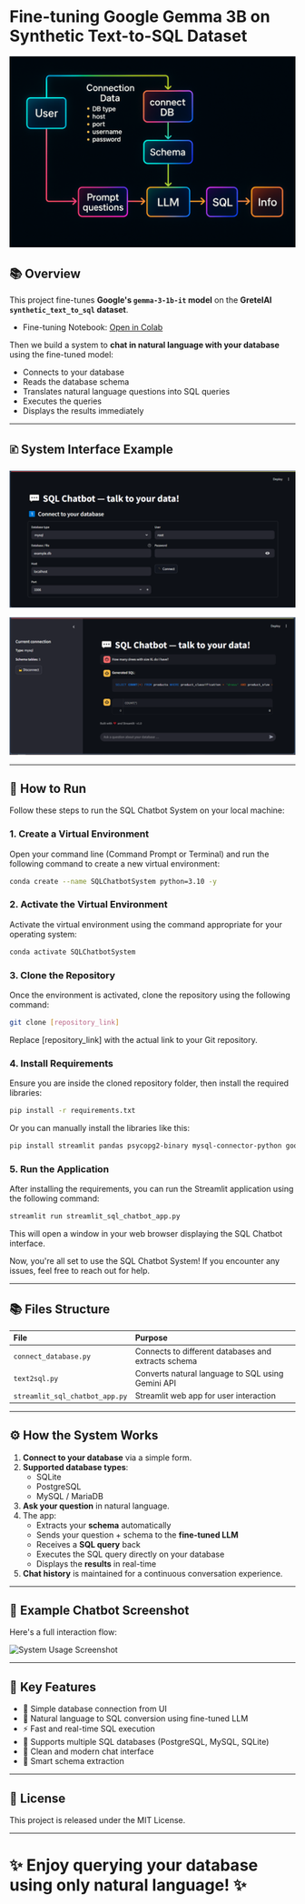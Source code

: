 # Fine-tuning Google Gemma 3B on Synthetic Text-to-SQL Dataset

![Invoice Upload](./images/system_graph.png)

## 📚 Overview

This project fine-tunes **Google's `gemma-3-1b-it` model** on the **GretelAI `synthetic_text_to_sql` dataset**.

- Fine-tuning Notebook: [Open in Colab](https://colab.research.google.com/drive/1mRYAVqm9VPc0rZ9TTKDpFi_falj_QB6_?usp=sharing)

Then we build a system to **chat in natural language with your database** using the fine-tuned model:
- Connects to your database
- Reads the database schema
- Translates natural language questions into SQL queries
- Executes the queries
- Displays the results immediately

---

## 🗈️ System Interface Example

![Invoice Upload](./images/Screenshot_1.png)

![Invoice Upload](./images/Screenshot_2.png)

---

## 🚀 How to Run

Follow these steps to run the SQL Chatbot System on your local machine:

### 1. Create a Virtual Environment

Open your command line (Command Prompt or Terminal) and run the following command to create a new virtual environment:

```bash
conda create --name SQLChatbotSystem python=3.10 -y
```

### 2. Activate the Virtual Environment

Activate the virtual environment using the command appropriate for your operating system:

```bash
conda activate SQLChatbotSystem
```

### 3. Clone the Repository

Once the environment is activated, clone the repository using the following command:

```bash
git clone [repository_link]
```

Replace [repository_link] with the actual link to your Git repository.

### 4. Install Requirements

Ensure you are inside the cloned repository folder, then install the required libraries:

```bash
pip install -r requirements.txt
```

Or you can manually install the libraries like this:

```bash
pip install streamlit pandas psycopg2-binary mysql-connector-python google-genai json-repair
```

### 5. Run the Application

After installing the requirements, you can run the Streamlit application using the following command:

```bash
streamlit run streamlit_sql_chatbot_app.py
```

This will open a window in your web browser displaying the SQL Chatbot interface.

Now, you're all set to use the SQL Chatbot System! If you encounter any issues, feel free to reach out for help.

---

## 📚 Files Structure

| File | Purpose |
|:----|:--------|
| `connect_database.py` | Connects to different databases and extracts schema |
| `text2sql.py` | Converts natural language to SQL using Gemini API |
| `streamlit_sql_chatbot_app.py` | Streamlit web app for user interaction |

---

## ⚙️ How the System Works

1. **Connect to your database** via a simple form.
2. **Supported database types**:
   - SQLite
   - PostgreSQL
   - MySQL / MariaDB
3. **Ask your question** in natural language.
4. The app:
   - Extracts your **schema** automatically
   - Sends your question + schema to the **fine-tuned LLM**
   - Receives a **SQL query** back
   - Executes the SQL query directly on your database
   - Displays the **results** in real-time
5. **Chat history** is maintained for a continuous conversation experience.

---

## 🧹 Example Chatbot Screenshot

Here's a full interaction flow:

![System Usage Screenshot](./aea3a320-f6a5-44bb-a5e6-9a3d6d73eac4.png)

---

## 💬 Key Features

- 🔌 Simple database connection from UI
- 🤖 Natural language to SQL conversion using fine-tuned LLM
- ⚡ Fast and real-time SQL execution
- 💃 Supports multiple SQL databases (PostgreSQL, MySQL, SQLite)
- 🌟 Clean and modern chat interface
- 🧪 Smart schema extraction

---

## 📜 License

This project is released under the MIT License.

---

# ✨ Enjoy querying your database using only natural language! ✨


